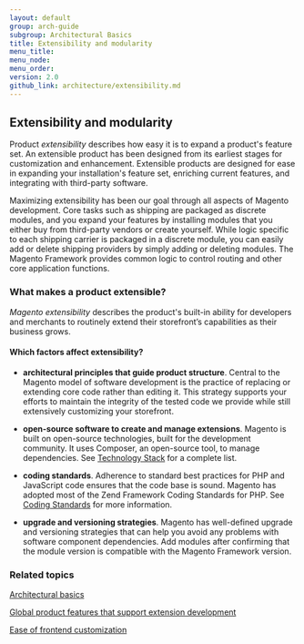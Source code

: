 ```yaml
---
layout: default
group: arch-guide
subgroup: Architectural Basics
title: Extensibility and modularity
menu_title: 
menu_node: 
menu_order: 
version: 2.0
github_link: architecture/extensibility.md
---
```


<h2 id="m2arch-whatis-overview">Extensibility and modularity</h2>


Product <i>extensibility</i> describes how easy  it is to expand  a product's feature set. An extensible product has been designed from its earliest  stages for  customization and enhancement. Extensible products are designed for ease in expanding your installation's feature set, enriching current features, and integrating with third-party software.


Maximizing extensibility has been our goal through all aspects of Magento development.  Core tasks such as shipping are packaged as discrete modules, and you expand your features by installing modules that you either buy from third-party vendors or create yourself. While logic specific to each shipping carrier is packaged in a discrete module, you can easily add or delete shipping providers by simply adding or deleting modules. The Magento Framework provides common logic to control routing and other core application functions.  




<h3>What makes a product extensible? </h3>

<i>Magento extensibility</i> describes the product's built-in ability for developers and merchants to routinely extend their storefront’s capabilities as their business grows. 


<h4>Which factors affect extensibility?</h4>

* <b>architectural principles that guide product structure</b>. Central to the Magento model of software development is the practice of replacing or extending core code rather than editing it. This strategy supports your efforts to maintain the integrity of the tested code we provide while still extensively customizing your storefront.


* <b>open-source software to create and manage extensions</b>. Magento is built on open-source technologies, built  for the development community. It uses Composer, an open-source tool, to manage dependencies. See <a href="{{page.baseurl}}architecture/tech-stack.html">Technology Stack</a>  for a complete list. 

* <b>coding standards</b>. Adherence to  standard best practices for PHP and JavaScript code ensures that the code base is sound. Magento has adopted most of the Zend Framework Coding Standards for PHP. See <a href="{{page.baseurl}}coding-standards/bk-coding-standards.html">Coding Standards</a> for more information.

* <b>upgrade and versioning strategies</b>. Magento has well-defined upgrade and versioning strategies that can help you avoid any problems with software component dependencies. Add modules after confirming that the module version is compatible with the Magento Framework version. 


<h3 id="m2arch-related">Related topics</h3>


<a href="{{page.baseurl}}architecture/archi_perspectives/ABasics_intro.html">Architectural basics</a>

<a href="{{page.baseurl}}architecture/global_extensibility_features.html">Global product features that support extension development</a>

<a href="{{page.baseurl}}architecture/frontend_custom_strategies.html">Ease of frontend customization</a>







